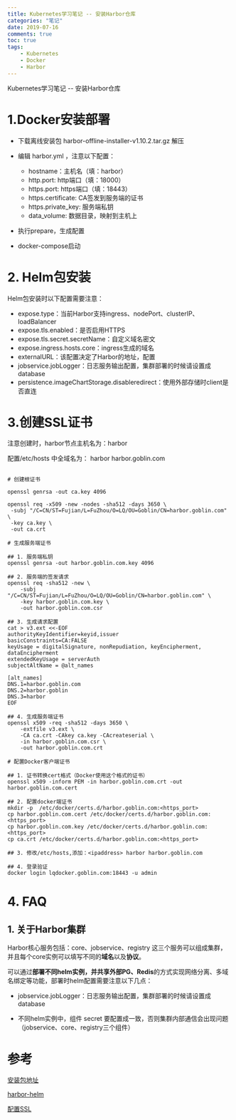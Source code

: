 ```yaml
---
title: Kubernetes学习笔记 -- 安装Harbor仓库
categories: "笔记"
date: 2019-07-16
comments: true
toc: true
tags:
	- Kubernetes
    - Docker
    - Harbor
---
```


Kubernetes学习笔记 -- 安装Harbor仓库

<!--more-->

# 1.Docker安装部署

- 下载离线安装包 harbor-offline-installer-v1.10.2.tar.gz 解压
- 编辑 harbor.yml ，注意以下配置：

	- hostname：主机名（填：harbor）
	- http.port: http端口（填：18000）
	- https.port: https端口（填：18443）
	- https.certificate: CA签发到服务端的证书
	- https.private_key: 服务端私钥
	- data_volume: 数据目录，映射到主机上
- 执行prepare，生成配置
- docker-compose启动

# 2. Helm包安装

Helm包安装时以下配置需要注意：

- expose.type：当前Harbor支持ingress、nodePort、clusterIP、loadBalancer
- expose.tls.enabled：是否启用HTTPS
- expose.tls.secret.secretName：自定义域名密文
- expose.ingress.hosts.core：ingress生成的域名
- externalURL：该配置决定了Harbor的地址，配置
- jobservice.jobLogger：日志服务输出配置，集群部署的时候请设置成database
- persistence.imageChartStorage.disableredirect：使用外部存储时client是否直连

# 3.创建SSL证书

注意创建时，harbor节点主机名为：harbor

配置/etc/hosts 中全域名为：<ipaddress> harbor harbor.goblin.com

```shell

# 创建根证书

openssl genrsa -out ca.key 4096

openssl req -x509 -new -nodes -sha512 -days 3650 \
 -subj "/C=CN/ST=Fujian/L=FuZhou/O=LQ/OU=Goblin/CN=harbor.goblin.com" \
 -key ca.key \
 -out ca.crt
 
# 生成服务端证书
 
## 1. 服务端私钥
openssl genrsa -out harbor.goblin.com.key 4096
 
## 2. 服务端的签发请求
openssl req -sha512 -new \
    -subj "/C=CN/ST=Fujian/L=FuZhou/O=LQ/OU=Goblin/CN=harbor.goblin.com" \
    -key harbor.goblin.com.key \
    -out harbor.goblin.com.csr
 
## 3. 生成请求配置
cat > v3.ext <<-EOF
authorityKeyIdentifier=keyid,issuer
basicConstraints=CA:FALSE
keyUsage = digitalSignature, nonRepudiation, keyEncipherment, dataEncipherment
extendedKeyUsage = serverAuth
subjectAltName = @alt_names

[alt_names]
DNS.1=harbor.goblin.com
DNS.2=harbor.goblin
DNS.3=harbor
EOF
 
## 4. 生成服务端证书
openssl x509 -req -sha512 -days 3650 \
    -extfile v3.ext \
    -CA ca.crt -CAkey ca.key -CAcreateserial \
    -in harbor.goblin.com.csr \
    -out harbor.goblin.com.crt

# 配置Docker客户端证书  
  
## 1. 证书转换cert格式（Docker使用这个格式的证书）
openssl x509 -inform PEM -in harbor.goblin.com.crt -out harbor.goblin.com.cert
 
## 2. 配置docker端证书
mkdir -p  /etc/docker/certs.d/harbor.goblin.com:<https_port>
cp harbor.goblin.com.cert /etc/docker/certs.d/harbor.goblin.com:<https_port>
cp harbor.goblin.com.key /etc/docker/certs.d/harbor.goblin.com:<https_port>
cp ca.crt /etc/docker/certs.d/harbor.goblin.com:<https_port>

## 3. 修改/etc/hosts,添加：<ipaddress> harbor harbor.goblin.com

## 4. 登录验证
docker login lqdocker.goblin.com:18443 -u admin

```

# 4. FAQ

## 1. 关于Harbor集群

Harbor核心服务包括：core、jobservice、registry 这三个服务可以组成集群，并且每个core实例可以填写不同的**域名**以及**协议**。

可以通过**部署不同helm实例，并共享外部PG、Redis**的方式实现网络分离、多域名绑定等功能，部署时helm配置需要注意以下几点：

- jobservice.jobLogger：日志服务输出配置，集群部署的时候请设置成database

- 不同helm实例中，组件 secret 要配置成一致，否则集群内部通信会出现问题（jobservice、core、registry三个组件）

  

# 参考

[安装包地址](https://github.com/goharbor/harbor)

[harbor-helm](https://github.com/goharbor/harbor-helm)

[配置SSL](https://goharbor.io/docs/1.10/install-config/configure-https/)